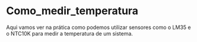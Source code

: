 # Como_medir_temperatura
Aqui vamos ver na prática como podemos utilizar sensores como o LM35 e o NTC10K para medir a temperatura de um sistema.
